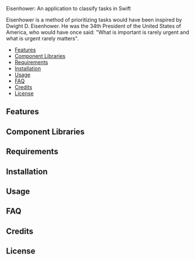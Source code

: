 Eisenhower: An application to classify tasks in Swift


Eisenhower is a method of prioritizing tasks would have been inspired by Dwight D. Eisenhower. 
He was the 34th President of the United States of America, who would have once said: "What is important is rarely urgent and what is urgent rarely matters".


- [Features](#features)
- [Component Libraries](#component-libraries)
- [Requirements](#requirements)
- [Installation](#installation)
- [Usage](#usage)
- [FAQ](#faq)
- [Credits](#credits)
- [License](#license)


## Features

## Component Libraries

## Requirements

## Installation

## Usage

## FAQ

## Credits

## License